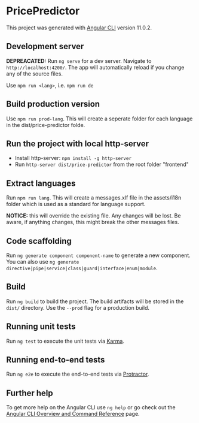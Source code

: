 # PricePredictor

This project was generated with [Angular CLI](https://github.com/angular/angular-cli) version 11.0.2.

## Development server

**DEPREACATED:** Run `ng serve` for a dev server. Navigate to `http://localhost:4200/`. The app will automatically reload if you change any of the source files.

Use ```npm run <lang>```, i.e. ```npm run de```

## Build production version
Use ```npm run prod-lang```. This will create a seperate folder for each language in the dist/price-predictor folde.

## Run the project with local http-server
- Install http-server: ```npm install -g http-server```
- Run ```http-server dist/price-predictor``` from the root folder "frontend"

## Extract languages
Run ```npm run lang```. This will create a messages.xlf file in the assets/i18n folder which is used as a standard for language support.

**NOTICE:** this will override the existing file. Any changes will be lost. Be aware, if anything changes, this might break the other messages files.

## Code scaffolding

Run `ng generate component component-name` to generate a new component. You can also use `ng generate directive|pipe|service|class|guard|interface|enum|module`.

## Build

Run `ng build` to build the project. The build artifacts will be stored in the `dist/` directory. Use the `--prod` flag for a production build.

## Running unit tests

Run `ng test` to execute the unit tests via [Karma](https://karma-runner.github.io).

## Running end-to-end tests

Run `ng e2e` to execute the end-to-end tests via [Protractor](http://www.protractortest.org/).

## Further help

To get more help on the Angular CLI use `ng help` or go check out the [Angular CLI Overview and Command Reference](https://angular.io/cli) page.
